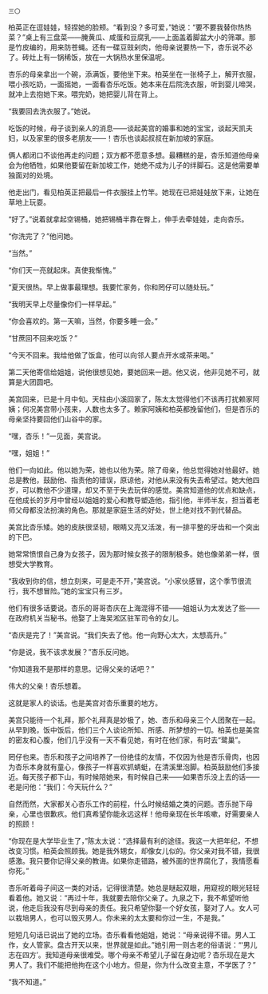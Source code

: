     三〇 

   柏英正在逗娃娃，轻捏她的脸颊。“看到没？多可爱，”她说：“要不要我替你热热菜？”桌上有三盘菜——腌黄瓜、咸蛋和豆腐乳——上面盖着脚盆大小的筛罩。那是竹皮编的，用来防苍蝇。还有一碟豆豉剁肉，他母亲说要热一下，杏乐说不必了。砖灶上有一锅稀饭，放在一大锅热水里保温呢。

   杏乐的母亲拿出一个碗，添满饭，要他坐下来。柏英坐在一张椅子上，解开衣服，喂小孩吃奶，一面摇她，一面看杏乐吃饭。她本来在后院洗衣服，听到婴儿啼哭，就冲上去抱她下来。喂完奶，她把婴儿背在背上。

   “我要回去洗衣服了。”她说。

   吃饭的时候，母子谈到亲人的消息——谈起美宫的婚事和她的宝宝，谈起天凯夫妇，以及家里的很多老朋友——！杏乐也谈起叔叔在新加坡的家庭。

   俩人都闭口不谈他再走的问题；双方都不愿意多想。最糟糕的是，杏乐知道他母亲会为他牺牲，如果他要留在新加坡工作，她绝不成为儿子的绊脚石。这是他需要单独面对的处境。

   他走出门，看见柏英正把最后一件衣服挂上竹竿。她现在已把娃娃放下来，让她在草地上玩耍。

   “好了。”说着就拿起空锡桶，她把锡桶半靠在臀上，伸手去牵娃娃，走向杏乐。

   “你洗完了？”他问她。

   “当然。”

   “你们天一亮就起床。真使我惭愧。”

   “夏天很热。早上做事最理想。我要忙家务，你和罔仔可以随处玩。”

   “我明天早上尽量像你们一样早起。”

   “你会喜欢的。第一天嘛，当然，你要多睡一会。”

   “甘蔗回不回来吃饭？”

   “今天不回来。我给他做了饭盒，他可以向邻人要点开水或茶来喝。”

   第二天他寄信给姐姐，说他很想见她，要她回来一趟。他又说，他非见她不可，就算是大团圆吧。

   美宫回来，已是十月中旬。天柱由小溪回家了，陈太太觉得他们不该再打扰赖家阿姨；何况美宫带小孩来，人数也太多了。赖家阿姨和柏英都挽留他们，但是杏乐的母亲坚持要回他们山谷中的家。

   “嘿，杏乐！”一见面，美宫说。

   “嘿，姐姐！”

   他们一向如此。他以她为荣，她也以他为荣。除了母亲，他总觉得她对他最好。她总是教他，鼓励他、指责他的错误，原谅他，对他从来没有失去希望过。她大他四岁，可以教他不少道理，却又不至于失去玩伴的感觉。美宫知道他的优点和缺点，在他成长的岁月中曾经以姐姐的爱心和教导塑造他，指引他，半师半友，担当着老师父母都没法扮演的角色。那就是家庭生活的好处，世上绝对找不到代替品。

   美宫比杏乐矮。她的皮肤很坚韧，眼睛又亮又活泼，有一排平整的牙齿和一个突出的下巴。

   她常常愤恨自己身为女孩子，因为那时候女孩子的限制极多。她也像弟弟一样，很想受大学教育。

   “我收到你的信，想立刻来，可是走不开，”美宫说。“小家伙感冒，这个季节很流行，我不想冒险。”她的宝宝只有三岁。

   他们有很多话要说。杏乐的哥哥杏庆在上海混得不错——姐姐认为太发达了些——在政府机关当秘书。他娶了上海吴淞区驻军司令的女儿。

   “杏庆是完了！”美宫说。“我们失去了他。他一向野心太大，太想高升。”

   “你是说，我不该求发展？”杏乐反问她。

   “你知道我不是那样的意思。记得父亲的话吧？”

   伟大的父亲！杏乐想着。

   这就是家人的谈话。也是美宫对杏乐重要的地方。

   美宫只能待一个礼拜，那个礼拜真是妙极了，她、杏乐和母亲三个人团聚在一起。从早到晚，饭中饭后，他们三个人谈论所知、所感、所梦想的一切。柏英也是美宫的密友和心腹，他们几乎没有一天不看见她，有时在他们家，有时去“鹭巢”。

   罔仔也来。杏乐和孩子之间培养了一份绝佳的友情，不仅因为他是杏乐骨肉，也因为杏乐本身就有童心，像孩子一样喜欢抓蜻蜓，在清溪里泡脚。柏英鼓励他们多接近。每天孩子都下山，有时候陪她来，有时候自己来——如果杏乐没上去的话——老是问他：“我们：今天玩什么？”

   自然而然，大家都关心杏乐工作的前程，什么时候结婚之类的问题。杏乐抛下母亲，心里也很歉疚。他们真希望你能永远这样！他母亲现在长年咳嗽，好需要亲人的照顾！

   “你现在是大学毕业生了，”陈太太说：“选择最有利的途径。我这一大把年纪，不想改变习惯。柏英会照顾我。她是我外甥女，却像女儿似的。你父亲对我不错，我很感激。我只要你记得父亲的教诲。如果你走错路，被外面的世界腐化了，我情愿看你死。”

   杏乐听着母子间这一类的对话，记得很清楚。她总是瞇起双眼，用窥视的眼光轻轻看着他。她又说：“再过十年，我就要去陪你父亲了。九泉之下，我不希望听他说，他走后我没有尽到母亲的责任。我只希望你娶一个好女孩，娶对了人。女人可以栽培男人，也可以毁灭男人。你未来的太太要和你过一生，不是我。”

   短短几句话已说出了她的立场。杏乐看看他姐姐，她说：“母亲说得不错。男人工作，女人管家。盘古开天以来，世界就是如此。”她引用一则古老的俗语说：“‘男儿志在四方’。我知道母亲很难受。哪个母亲不希望儿子留在身边呢？杏乐现在是大男人了。我们不能把他拘在这个小地方。但是，你为什么改变主意，不学医了？”

   “我不知道。”

